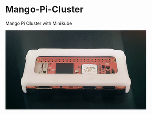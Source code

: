# Mango-Pi-Cluster
Mango Pi Cluster with Minikube

<img height=250 src="https://github.com/MengLinMaker/Mango-Pi-Cluster/blob/main/case/Modular%20Pi%20Zero%20Case%20v3%20-%203.jpg"/>
